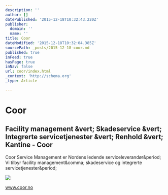 ```yaml
---
description: ''
author: []
datePublished: '2015-12-18T10:32:43.220Z'
publisher:
  domain: ''
  name: ''
title: Coor
dateModified: '2015-12-18T10:32:04.385Z'
sourcePath: _posts/2015-12-18-coor.md
published: true
inFeed: true
hasPage: true
inNav: false
url: coor/index.html
_context: 'http://schema.org'
_type: Article

---
```

# Coor

<article style=""><h1>Facility management &amp;vert; Skadeservice &amp;vert; Integrerte servicetjenester &amp;vert; Renhold &amp;vert; Kantine - Coor</h1><p>Coor Service Management er Nordens ledende serviceleverandør&amp;period; Vi tilbyr facility management&amp;comma; skadeservice og integrerte servicetjenester&amp;period;</p><img src="http://www.coor.no/Global/StartPageBigSlider_960x340/2014-06-23/Coor-Web-Banner-NOR-Smart.png" /></article>

www.coor.no